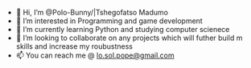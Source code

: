 - 👋 Hi, I’m @Polo-Bunny/|Tshegofatso Madumo
- 👀 I’m interested in Programming and game development 
- 🌱 I’m currently learning Python and studying computer scienece
- 💞️ I’m looking to collaborate on any projects which will futher build m skills and increase my roubustness 
- 📫 You can reach me @ lo.sol.pope@gmail.com 

<!---
Polo-Bunny/Polo-Bunny is a ✨ special ✨ repository because its `README.md` (this file) appears on your GitHub profile.
You can click the Preview link to take a look at your changes.
--->
